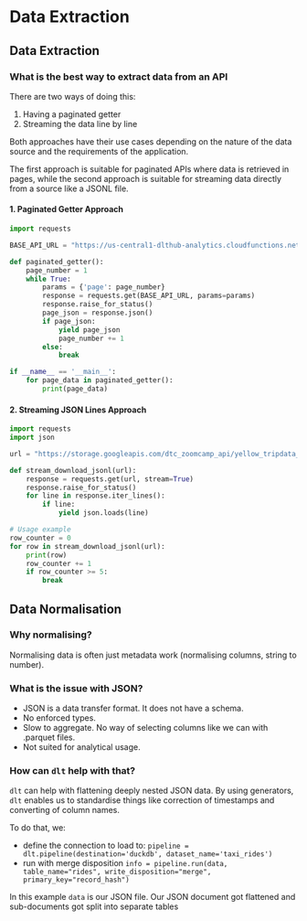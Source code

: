 # Data Extraction

## Data Extraction

### What is the best way to extract data from an API

There are two ways of doing this:

1. Having a paginated getter
2. Streaming the data line by line

Both approaches have their use cases depending on the nature of the data source and the requirements of the application.

The first approach is suitable for paginated APIs where data is retrieved in pages, while the second approach is suitable for streaming data directly from a source like a JSONL file.

#### 1. Paginated Getter Approach

```python
import requests

BASE_API_URL = "https://us-central1-dlthub-analytics.cloudfunctions.net/data_engineering_zoomcamp_api"

def paginated_getter():
    page_number = 1
    while True:
        params = {'page': page_number}
        response = requests.get(BASE_API_URL, params=params)
        response.raise_for_status()
        page_json = response.json()
        if page_json:
            yield page_json
            page_number += 1
        else:
            break

if __name__ == '__main__':
    for page_data in paginated_getter():
        print(page_data)

```

#### 2. Streaming JSON Lines Approach

```python
import requests
import json

url = "https://storage.googleapis.com/dtc_zoomcamp_api/yellow_tripdata_2009-06.jsonl"

def stream_download_jsonl(url):
    response = requests.get(url, stream=True)
    response.raise_for_status()
    for line in response.iter_lines():
        if line:
            yield json.loads(line)

# Usage example
row_counter = 0
for row in stream_download_jsonl(url):
    print(row)
    row_counter += 1
    if row_counter >= 5:
        break

```

## Data Normalisation

### Why normalising?

Normalising data is often just metadata work (normalising columns, string to number).

### What is the issue with JSON?

- JSON is a data transfer format. It does not have a schema.
- No enforced types.
- Slow to aggregate. No way of selecting columns like we can with .parquet files.
- Not suited for analytical usage.

### How can `dlt` help with that?

`dlt` can help with flattening deeply nested JSON data. By using generators, `dlt` enables us to standardise things like correction of timestamps and converting of column names.

To do that, we:

- define the connection to load to: `pipeline = dlt.pipeline(destination='duckdb', dataset_name='taxi_rides')`
- run with merge disposition `info = pipeline.run(data,
					table_name="rides",
					write_disposition="merge",
          primary_key="record_hash")`

In this example `data` is our JSON file. Our JSON document got flattened and sub-documents got split into separate tables
